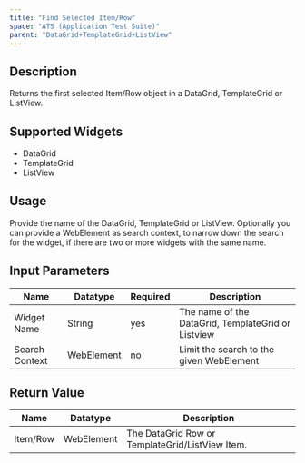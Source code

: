 ```yaml
---
title: "Find Selected Item/Row"
space: "ATS (Application Test Suite)"
parent: "DataGrid+TemplateGrid+ListView"
---
```


## Description

Returns the first selected Item/Row object in a DataGrid, TemplateGrid or ListView.

## Supported Widgets

 + DataGrid
 + TemplateGrid
 + ListView

## Usage

Provide the name of the DataGrid, TemplateGrid or ListView.
Optionally you can provide a WebElement as search context, to narrow down the search for the widget, if there are two or more widgets with the same name.

## Input Parameters

Name | Datatype | Required | Description
--- | --- | --- | ---
Widget Name | String | yes | The name of the DataGrid, TemplateGrid or Listview
Search Context | WebElement | no |Limit the search to the given WebElement

## Return Value

Name | Datatype | Description
---- | --------- | ---------------
Item/Row | WebElement | The DataGrid Row or TemplateGrid/ListView Item.
